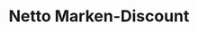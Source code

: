 ---
title: "Netto Marken-Discount"
url: /castrop-rauxel/netto-marken-discount-grutholzstrasse/
shop: Supermarkt
---